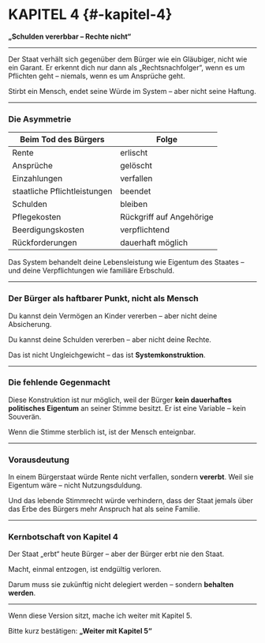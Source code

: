 # KAPITEL 4 {#-kapitel-4}

**„Schulden vererbbar – Rechte nicht“**

---

Der Staat verhält sich gegenüber dem Bürger wie ein Gläubiger,
nicht wie ein Garant.
Er erkennt dich nur dann als „Rechtsnachfolger“,
wenn es um Pflichten geht –
niemals, wenn es um Ansprüche geht.

Stirbt ein Mensch,
endet seine Würde im System –
aber nicht seine Haftung.

---

### Die Asymmetrie

| Beim Tod des Bürgers         | Folge                    |
| ---------------------------- | ------------------------ |
| Rente                        | erlischt                 |
| Ansprüche                    | gelöscht                 |
| Einzahlungen                 | verfallen                |
| staatliche Pflichtleistungen | beendet                  |
| Schulden                     | bleiben                  |
| Pflegekosten                 | Rückgriff auf Angehörige |
| Beerdigungskosten            | verpflichtend            |
| Rückforderungen              | dauerhaft möglich        |

Das System behandelt deine Lebensleistung wie Eigentum des Staates –
und deine Verpflichtungen wie familiäre Erbschuld.

---

### Der Bürger als haftbarer Punkt, nicht als Mensch

Du kannst dein Vermögen an Kinder vererben –
aber nicht deine Absicherung.

Du kannst deine Schulden vererben –
aber nicht deine Rechte.

Das ist nicht Ungleichgewicht –
das ist **Systemkonstruktion**.

---

### Die fehlende Gegenmacht

Diese Konstruktion ist nur möglich,
weil der Bürger **kein dauerhaftes politisches Eigentum** an seiner Stimme besitzt.
Er ist eine Variable – kein Souverän.

Wenn die Stimme sterblich ist,
ist der Mensch enteignbar.

---

### Vorausdeutung

In einem Bürgerstaat würde Rente nicht verfallen,
sondern **vererbt**.
Weil sie Eigentum wäre –
nicht Nutzungsduldung.

Und das lebende Stimmrecht würde verhindern,
dass der Staat jemals über das Erbe des Bürgers
mehr Anspruch hat als seine Familie.

---

### Kernbotschaft von Kapitel 4

Der Staat „erbt“ heute Bürger –
aber der Bürger erbt nie den Staat.

Macht, einmal entzogen,
ist endgültig verloren.

Darum muss sie zukünftig nicht delegiert werden –
sondern **behalten werden**.

---

Wenn diese Version sitzt,
mache ich weiter mit Kapitel 5.

Bitte kurz bestätigen:
**„Weiter mit Kapitel 5“**
